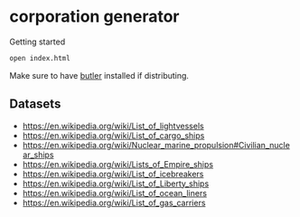 # corporation generator

Getting started
```bash
open index.html
```

Make sure to have [butler](https://itch.io/docs/butler/installing.html) installed if distributing.

## Datasets

- https://en.wikipedia.org/wiki/List_of_lightvessels
- https://en.wikipedia.org/wiki/List_of_cargo_ships
- https://en.wikipedia.org/wiki/Nuclear_marine_propulsion#Civilian_nuclear_ships
- https://en.wikipedia.org/wiki/Lists_of_Empire_ships
- https://en.wikipedia.org/wiki/List_of_icebreakers
- https://en.wikipedia.org/wiki/List_of_Liberty_ships
- https://en.wikipedia.org/wiki/List_of_ocean_liners
- https://en.wikipedia.org/wiki/List_of_gas_carriers
